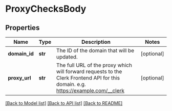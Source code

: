 # ProxyChecksBody

## Properties
Name | Type | Description | Notes
------------ | ------------- | ------------- | -------------
**domain_id** | **str** | The ID of the domain that will be updated. | [optional] 
**proxy_url** | **str** | The full URL of the proxy which will forward requests to the Clerk Frontend API for this domain. e.g. https://example.com/__clerk | [optional] 

[[Back to Model list]](../README.md#documentation-for-models) [[Back to API list]](../README.md#documentation-for-api-endpoints) [[Back to README]](../README.md)

